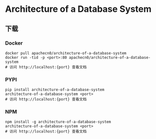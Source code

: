 # Architecture of a Database System

## 下载

### Docker

```
docker pull apachecn0/architecture-of-a-database-system
docker run -tid -p <port>:80 apachecn0/architecture-of-a-database-system
# 访问 http://localhost:{port} 查看文档
```

### PYPI

```
pip install architecture-of-a-database-system
architecture-of-a-database-system <port>
# 访问 http://localhost:{port} 查看文档
```

### NPM

```
npm install -g architecture-of-a-database-system
architecture-of-a-database-system <port>
# 访问 http://localhost:{port} 查看文档
```